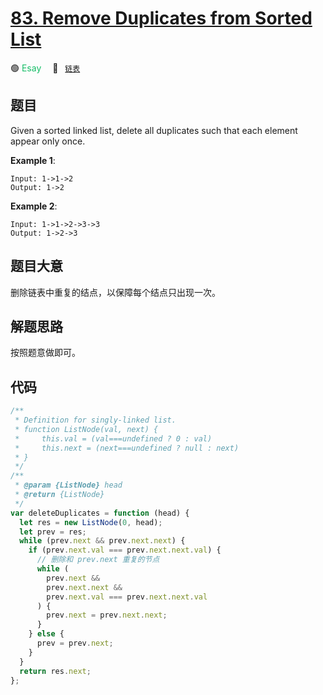 # [83. Remove Duplicates from Sorted List](https://leetcode.com/problems/remove-duplicates-from-sorted-list/)

🟢 <font color=#15bd66>Esay</font>&emsp; 🔖&ensp; [`链表`](/leetcode/outline/tag/linked-list.md)

## 题目

Given a sorted linked list, delete all duplicates such that each element appear only once.

**Example 1**:

```
Input: 1->1->2
Output: 1->2
```

**Example 2**:

```
Input: 1->1->2->3->3
Output: 1->2->3
```

## 题目大意

删除链表中重复的结点，以保障每个结点只出现一次。

## 解题思路

按照题意做即可。

## 代码

```javascript
/**
 * Definition for singly-linked list.
 * function ListNode(val, next) {
 *     this.val = (val===undefined ? 0 : val)
 *     this.next = (next===undefined ? null : next)
 * }
 */
/**
 * @param {ListNode} head
 * @return {ListNode}
 */
var deleteDuplicates = function (head) {
  let res = new ListNode(0, head);
  let prev = res;
  while (prev.next && prev.next.next) {
    if (prev.next.val === prev.next.next.val) {
      // 删除和 prev.next 重复的节点
      while (
        prev.next &&
        prev.next.next &&
        prev.next.val === prev.next.next.val
      ) {
        prev.next = prev.next.next;
      }
    } else {
      prev = prev.next;
    }
  }
  return res.next;
};
```
